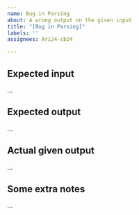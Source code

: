 ```yaml
---
name: Bug in Parsing
about: A wrong output on the given input
title: "[Bug in Parsing]"
labels: ''
assignees: Ari24-cb24

---
```


## Expected input

...

## Expected output

...

## Actual given output

...

## Some extra notes

...
